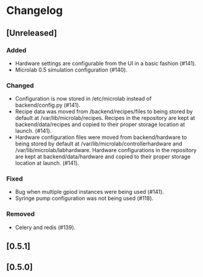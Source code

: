 # Changelog

## [Unreleased]

### Added

- Hardware settings are configurable from the UI in a basic fashion (#141).
- Microlab 0.5 simulation configuration (#140).

### Changed

- Configuration is now stored in /etc/microlab instead of backend/config.py (#141).
- Recipe data was moved from /backend/recipes/files to being stored by default at /var/lib/microlab/recipes. Recipes in the repository are kept at backend/data/recipes and copied to their proper storage location at launch. (#141).
- Hardware configuration files were moved from backend/hardware to being stored by default at /var/lib/microlab/controllerhardware and /var/lib/microlab/labhardware. Hardware configurations in the repository are kept at backend/data/hardware and copied to their proper storage location at launch. (#141).

### Fixed

- Bug when multiple gpiod instances were being used (#141).
- Syringe pump configuration was not being used (#118).

### Removed

- Celery and redis (#139).

## [0.5.1]

## [0.5.0]
